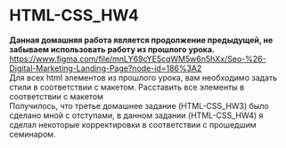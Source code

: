 # HTML-CSS_HW4
**Данная домашняя работа является продолжение предыдущей, не забываем использовать работу из прошлого урока.**
https://www.figma.com/file/mnLY69cYE5cqWM5w6n5hXx/Seo-%26-Digital-Marketing-Landing-Page?node-id=186%3A2 <br>
Для всех html элементов из прошлого урока, вам необходимо задать стили в соответствии с макетом.
Расставить все элементы в соответствии с макетом <br>
Получилось, что третье домашнее задание (HTML-CSS_HW3) было сделано мной с отступами, в данном задании (HTML-CSS_HW4) я сделал некоторые корректировки в соответствии с прошедшим семинаром.
